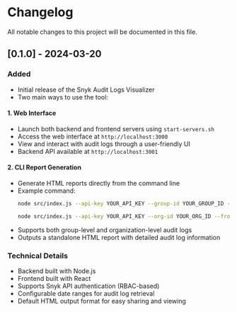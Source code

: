 # Changelog

All notable changes to this project will be documented in this file.

## [0.1.0] - 2024-03-20

### Added
- Initial release of the Snyk Audit Logs Visualizer
- Two main ways to use the tool:

#### 1. Web Interface
- Launch both backend and frontend servers using `start-servers.sh`
- Access the web interface at `http://localhost:3000`
- View and interact with audit logs through a user-friendly UI
- Backend API available at `http://localhost:3001`

#### 2. CLI Report Generation
- Generate HTML reports directly from the command line
- Example command:
  ```bash
  node src/index.js --api-key YOUR_API_KEY --group-id YOUR_GROUP_ID --from-date  2025-03-12T00:00:00Z --to-date 2025-03-16T00:00:00Z
  ```
  ```bash
  node src/index.js --api-key YOUR_API_KEY --org-id YOUR_ORG_ID --from-date  2025-03-12T00:00:00Z --to-date 2025-03-16T00:00:00Z
  ```
- Supports both group-level and organization-level audit logs
- Outputs a standalone HTML report with detailed audit log information

### Technical Details
- Backend built with Node.js
- Frontend built with React
- Supports Snyk API authentication (RBAC-based)
- Configurable date ranges for audit log retrieval
- Default HTML output format for easy sharing and viewing 